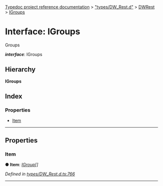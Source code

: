 [Typedoc project reference documentation](../README.md) > ["types/DW_Rest.d"](../modules/_types_dw_rest_d_.md) > [DWRest](../modules/_types_dw_rest_d_.dwrest.md) > [IGroups](../interfaces/_types_dw_rest_d_.dwrest.igroups.md)

# Interface: IGroups

Groups

*__interface__*: IGroups

## Hierarchy

**IGroups**

## Index

### Properties

* [Item](_types_dw_rest_d_.dwrest.igroups.md#item)

---

## Properties

<a id="item"></a>

###  Item

**● Item**: *[IGroup](_types_dw_rest_d_.dwrest.igroup.md)[]*

*Defined in [types/DW_Rest.d.ts:766](https://github.com/DocuWare/REST-Sample-TS/blob/master/src/types/DW_Rest.d.ts#L766)*

___

